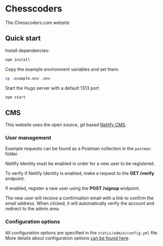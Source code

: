 # Chesscoders

The Chesscoders.com website

## Quick start

Install dependencies:

```bash
npm install
```

Copy the example environment variables and set them.

```bash
cp .example.env .env
```

Start the Hugo server with a default 1313 port

```bash
npm start
```

## CMS

This website uses the open source, git based [Netlify CMS](https://www.netlifycms.org/docs/).

### User management

Example requests can be found as a Postman collection in the `postman` folder.

Netlify Identity must be enabled in order for a new user to be registered.

To verify if Netlify Identity is enabled, make a request to the **GET /verify** endpoint.

If enabled, register a new user using the **POST /signup** endpoint.

The new user will receive a confirmation email with a link to confirm the email address.
When clicked, it will automatically verify the account and redirect to the admin area.

### Configuration options

All configuration options are specified in the `static/admin/config.yml` file.
More details about configuration options [can be found here](https://www.netlifycms.org/docs/configuration-options/).

